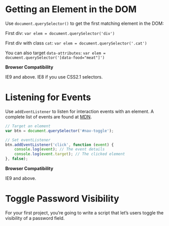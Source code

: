 # Getting an Element in the DOM

Use `document.querySelector()` to get the first matching element in the DOM:

First div: `var elem = document.querySelector('div')`

First div with class `cat`: `var elem = document.querySelector('.cat')`

You can also target `data-attributes`:
`var elem = document.querySelector('[data-food="meat"]')`


**Browser Compatibility**

IE9 and above.
IE8 if you use CSS2.1 selectors.

# Listening for Events

Use `addEventListener` to listen for interaction events with an element. A complete list of events are found at [MDN](https://developer.mozilla.org/en-US/docs/Web/Events).

```javascript
// Target an element
var btn = document.querySelector('#nav-toggle');

// Set eventListener
btn.addEventListener('click', function (event) {
	console.log(event); // The event details
	console.log(event.target); // The clicked element
}, false);

```

**Browser Compatibility**

IE9 and above.

# Toggle Password Visibility

For your first project, you’re going to write a script that let’s users toggle the visibility of a password field.



